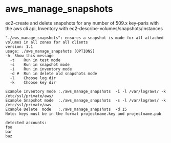 aws_manage_snapshots
====================

ec2-create and delete snapshots for any number of 509.x key-paris with the aws cli api, Inventory with ec2-describe-volumes/snapshots/instances



    "./aws_manage_snapshots": ensures a snapshot is made for all attached volumes in all zones for all clients
    version: 1.1
    usage: ./aws_manage_snapshots [OPTIONS]
    -h  Show this message
	  -t	Run in test mode
	  -s	Run in snapshot mode
	  -i	Run in inventory mode
	  -d #  Run in delete old snapshots mode
	  -l	Choose log dir
	  -k	Choose key dir

    Example Inventory mode :./aws_manage_snapshots  -i -l /var/log/aws/ -k /etc/ssl/private/aws/
    Example Snapshot mode  :./aws_manage_snapshots  -s -l /var/log/aws/ -k /etc/ssl/private/aws
    Example Delete  mode   :./aws_manage_snapshots  -d 15
    Note: keys must be in the format projectname.key and projectname.pub

    detected accounts:
    foo
    bar
    baz

